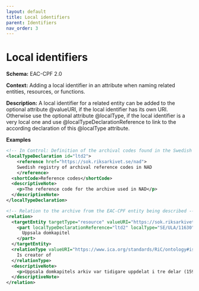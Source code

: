 ```yaml
---
layout: default
title: Local identifiers
parent: Identifiers
nav_order: 3
---
```


# Local identifiers

**Schema:** 
EAC-CPF 2.0

**Context:** 
Adding a local identifier in an attribute when naming related entities, resources, or functions.

**Description:** 
A local identifier for a related entity can be added to the optional attribute @valueURI, if the local identifier has its own URI. Otherwise use the optional attribute @localType, if the local identifier is a very local one and use @localTypeDeclarationReference to link to the according declaration of this @localType attribute.

**Examples**
```xml
<!-- In Control: Definition of the archival codes found in the Swedish National Archival Database, NAD -->
<localTypeDeclaration id="ltd2">  
	<reference href="https://sok.riksarkivet.se/nad">
    Swedish registry of archival reference codes in NAD
	</reference>
  <shortCode>Reference codes</shortCode>
  <descriptiveNote>  
    <p>The reference code for the archive used in NAD</p>
  </descriptiveNote>
</localTypeDeclaration>
```
```xml
<!-- Relation to the archive from the EAC-CPF entity being described -->
<relation>
  <targetEntity targetType="resource" valueURI="https://sok.riksarkivet.se/arkiv/9C96bDX9rH6cxG02H087k3">
    <part localTypeDeclarationReference="ltd2" localType="SE/ULA/11630">
      Uppsala domkapitel
    </part>
  </targetEntity>
  <relationType valueURI="https://www.ica.org/standards/RiC/ontology#isCreatorOf">
    Is creator of
  </relationType>
  <descriptiveNote>
    <p>Uppsala domkapitels arkiv var tidigare uppdelat i tre delar (1593–1900, 1901–1962, 1963–1999). 2017–2018 sammanfördes de äldsta två delarna till ett arkiv, Uppsala domkapitels arkiv I, varvid ett omfattande omordnings- och omförteckningsarbete företogs. Delen omfattande 1963–1999 kvarstår som ett eget arkiv under benämningen Uppsala domkapitels arkiv II.</p>
  </descriptiveNote>
</relation>
```
